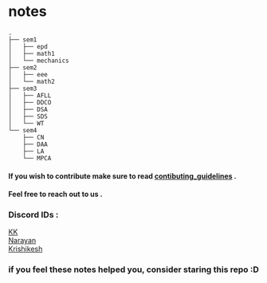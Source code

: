 # notes 
```
.
├── sem1
│   ├── epd
│   ├── math1
│   └── mechanics
├── sem2
│   ├── eee
│   └── math2
├── sem3
│   ├── AFLL
│   ├── DDCO
│   ├── DSA
│   ├── SDS
│   └── WT
└── sem4
    ├── CN
    ├── DAA
    ├── LA
    └── MPCA

```

#### If you wish to contribute make sure to read [contibuting_guidelines](./Contributing.md) .
#### Feel free to reach out to us .

### Discord IDs :
[KK](https://discord.com/users/404878527570247682/) <br>
[Narayan](https://discord.com/users/717981427152584784/) <br>
[Krishikesh](https://discord.com/users/7687401632106938410) <br>

### if you feel these notes helped you, consider staring this repo :D
